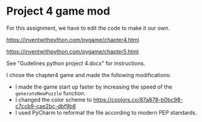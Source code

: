 # Project 4 game mod


For this assignment, we have to edit the code to make it our own.

https://inventwithpython.com/pygame/chapter4.html

https://inventwithpython.com/pygame/chapter5.html

See "Gudelines python project 4.docx" for instructions.

I chose the chapter4 game and made the following modifications:
- I made the game start up faster by increasing the speed of the `generateNewPuzzle` function.
- I changed the color scheme to https://coolors.co/87a878-b0bc98-c7ccb9-cae2bc-dbf9b8
- I used PyCharm to reformat the file according to modern PEP standards.
